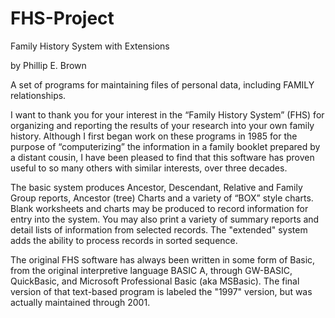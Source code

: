 # FHS-Project

Family History System
with Extensions

by Phillip E. Brown

A set of programs for maintaining files of personal data, including FAMILY relationships.

I want to thank you for your interest in the “Family History System” (FHS) for organizing and reporting the results
of your research into your own family history. Although I first began work on these programs in 1985 for the purpose
of “computerizing” the information in a family booklet prepared by a distant cousin, I have been pleased to find that
this software has proven useful to so many others with similar interests, over three decades.

The basic system produces Ancestor, Descendant, Relative and Family Group reports, Ancestor (tree) Charts and a variety
of “BOX” style charts. Blank worksheets and charts may be produced to record information for entry into the system. You
may also print a variety of summary reports and detail lists of information from selected records. The "extended" system
adds the ability to process records in sorted sequence.

The original FHS software has always been written in some form of Basic, from the original interpretive language
BASIC A, through GW-BASIC, QuickBasic, and Microsoft Professional Basic (aka MSBasic).  The final version of that
text-based program is labeled the "1997" version, but was actually maintained through 2001.
